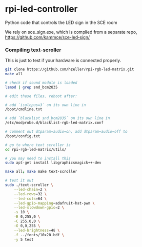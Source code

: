 # rpi-led-controller
Python code that controls the LED sign in the SCE room

We rely on sce_sign.exe, which is complied from a separate repo,
 https://github.com/kammce/sce-led-sign/

### Compiling text-scroller
This is just to test if your hardware is connected properly.

```sh
git clone https://github.com/hzeller/rpi-rgb-led-matrix.git
make all

# check if sound module is loaded
lsmod | grep snd_bcm2835

# edit these files, reboot after:

# add `isolcpus=3` on its own line in
/boot/cmdline.txt

# add `blacklist snd_bcm2835` on its own line in
/etc/modprobe.d/blacklist-rgb-led-matrix.conf

# comment out dtparam=audio=on, add dtparam=audio=off to
/boot/config.txt

# go to where text scroller is
cd rpi-rgb-led-matrix/utils/

# you may need to install this
sudo apt-get install libgraphicsmagick++-dev

make all; make make text-scroller

# test it out
sudo ./text-scroller \
    --led-chain=2 \
    --led-rows=32 \
    --led-cols=64 \
    --led-gpio-mapping=adafruit-hat-pwm \
    --led-slowdown-gpio=2 \
    -s 10 \
    -B 0,255,0 \
    -C 255,0,0 \
    -O 0,0,255 \
    --led-brightness=48 \
    -f ../fonts/10x20.bdf \
    -y 5 test
```

